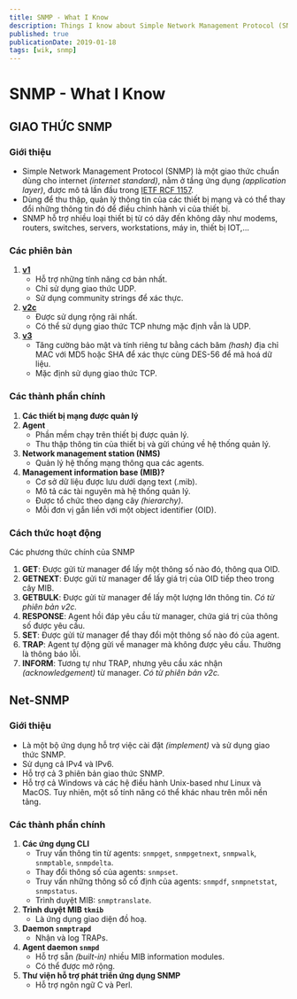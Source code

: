 ```yaml
---
title: SNMP - What I Know
description: Things I know about Simple Network Management Protocol (SNMP).
published: true
publicationDate: 2019-01-18
tags: [wik, snmp]
---
```


# SNMP - What I Know

## GIAO THỨC SNMP

### Giới thiệu

- Simple Network Management Protocol (SNMP) là một giao thức chuẩn dùng cho internet _(internet standard)_, nằm ở tầng ứng dụng _(application layer)_, được mô tả lần đầu trong [IETF RCF 1157](https://www.ietf.org/rfc/rfc1157).
- Dùng để thu thập, quản lý thông tin của các thiết bị mạng và có thể thay đổi những thông tin đó để điều chỉnh hành vi của thiết bị.
- SNMP hỗ trợ nhiều loại thiết bị từ có dây đến không dây như modems, routers, switches, servers, workstations, máy in, thiết bị IOT,...

### Các phiên bản

1. [**v1**](https://www.ietf.org/rfc/rfc1157)
   - Hỗ trợ những tính năng cơ bản nhất.
   - Chỉ sử dụng giao thức UDP.
   - Sử dụng community strings để xác thực.
2. [**v2c**](https://www.ietf.org/rfc/rfc1901)
   - Được sử dụng rộng rãi nhất.
   - Có thể sử dụng giao thức TCP nhưng mặc định vẫn là UDP.
3. [**v3**](https://www.ietf.org/rfc/rfc2571)
   - Tăng cường bảo mật và tính riêng tư bằng cách băm _(hash)_ địa chỉ MAC với MD5 hoặc SHA để xác thực cùng DES-56 để mã hoá dữ liệu.
   - Mặc định sử dụng giao thức TCP.

### Các thành phần chính

1. **Các thiết bị mạng được quản lý**
2. **Agent**
   - Phần mềm chạy trên thiết bị được quản lý.
   - Thu thập thông tin của thiết bị và gửi chúng về hệ thống quản lý.
3. **Network management station (NMS)**
   - Quản lý hệ thống mạng thông qua các agents.
4. **Management information base (MIB)?**
   - Cơ sở dữ liệu được lưu dưới dạng text (.mib).
   - Mô tả các tài nguyên mà hệ thống quản lý.
   - Được tổ chức theo dạng cây _(hierarchy)_.
   - Mỗi đơn vị gắn liền với một object identifier (OID).

### Cách thức hoạt động

Các phương thức chính của SNMP

1. **GET**: Được gửi từ manager để lấy một thông số nào đó, thông qua OID.
2. **GETNEXT**: Được gửi từ manager để lấy giá trị của OID tiếp theo trong cây MIB.
3. **GETBULK**: Được gửi từ manager để lấy một lượng lớn thông tin. _Có từ phiên bản v2c._
4. **RESPONSE**: Agent hồi đáp yêu cầu từ manager, chứa giá trị của thông số được yêu cầu.
5. **SET**: Được gửi từ manager để thay đổi một thông số nào đó của agent.
6. **TRAP**: Agent tự động gửi về manager mà không được yêu cầu. Thường là thông báo lỗi.
7. **INFORM**: Tương tự như TRAP, nhưng yêu cầu xác nhận _(acknowledgement)_ từ manager. _Có từ phiên bản v2c._

## Net-SNMP

### Giới thiệu

- Là một bộ ứng dụng hỗ trợ việc cài đặt _(implement)_ và sử dụng giao thức SNMP.
- Sử dụng cả IPv4 và IPv6.
- Hỗ trợ cả 3 phiên bản giao thức SNMP.
- Hỗ trợ cả Windows và các hệ điều hành Unix-based như Linux và MacOS. Tuy nhiên, một số tính năng có thể khác nhau trên mỗi nền tảng.

### Các thành phần chính

1. **Các ứng dụng CLI**
   - Truy vấn thông tin từ agents: `snmpget`, `snmpgetnext`, `snmpwalk`, `snmptable`, `snmpdelta`.
   - Thay đổi thông số của agents: `snmpset`.
   - Truy vấn những thông số cố định của agents: `snmpdf`, `snmpnetstat`, `snmpstatus`.
   - Trình duyệt MIB: `snmptranslate`.
2. **Trình duyệt MIB `tkmib`**
   - Là ứng dụng giao diện đồ hoạ.
3. **Daemon `snmptrapd`**
   - Nhận và log TRAPs.
4. **Agent daemon `snmpd`**
   - Hỗ trợ sẵn _(built-in)_ nhiều MIB information modules.
   - Có thể được mở rộng.
5. **Thư viện hỗ trợ phát triển ứng dụng SNMP**
   - Hỗ trợ ngôn ngữ C và Perl.
